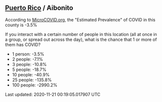 
## [Puerto Rico](/united-states/puerto-rico) / Aibonito

According to [MicroCOVID.org](http://microcovid.org),
the "Estimated Prevalence" of COVID in this county is -3.5%

If you interact with a certain number of people in this location
(all at once in a group, or spread out across the day), what is the chance that
1 or more of them has COVID?

- 1 person: -3.5%
- 2 people: -7.1%
- 3 people: -10.8%
- 5 people: -18.7%
- 10 people: -40.9%
- 25 people: -135.8%
- 100 people: -2990.2%

Last updated: 2020-11-21 00:19:05.017907 UTC
